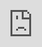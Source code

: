 <iframe loading="lazy" style="position: absolute; width: 100%; height: 100%; top: 0; left: 0; border: none; padding: 0;margin: 0;" src="https://www.canva.com/design/DAGGgoDszg4/Uvyu5HDy8RGKG2nNO3SBDQ/view?embed" allowfullscreen="allowfullscreen" allow="fullscreen"> </iframe>

# Um Assassinato em Ilhabela

O sol começava a se pôr sobre as águas cristalinas de Ilhabela, pintando o céu com tons de laranja e vermelho. O iate de luxo de Iago Albuquerque, um dos mais poderosos empresários paulistanos, flutuava serenamente na baía. A bordo, o clima estava tenso. Naquela noite, uma celebração deveria estar acontecendo, mas o silêncio era palpável.

## Capítulo 1: O Encontro no Iate

Iago Albuquerque, conhecido por sua implacável ambição nos negócios, havia decidido passar o final de semana em seu iate particular, "Soberano", acompanhado por sua esposa Karina, seu advogado Rômulo Dantas, e o piloto do iate, Murilo Vargas. Era uma reunião para discutir negócios e relaxar, mas a tensão entre os convidados era evidente.

Karina Albuquerque, uma mulher elegante e sofisticada, parecia preocupada. Seu relacionamento com Iago estava cada vez mais deteriorado, e rumores de um divórcio iminente circulavam entre a alta sociedade paulistana.

Rômulo Dantas, o advogado de confiança de Iago, tinha suas próprias preocupações. Ele sabia de segredos obscuros sobre os negócios de seu cliente e estava nervoso sobre a possibilidade de serem revelados.

Murilo Vargas, o experiente piloto do iate, parecia deslocado. Ele havia trabalhado para Iago por anos, mas recentemente, tinha começado a se sentir subestimado e mal pago.

## Capítulo 2: A Noite Fatal

Naquela noite, após um jantar tenso, os convidados se retiraram para suas cabines. Karina estava no convés, olhando o horizonte, quando ouviu um grito. Ela correu para a cabine de Iago, encontrando-o caído no chão, sem vida, com uma expressão de horror no rosto. O relógio marcava meia-noite.

O caos se instalou. Karina gritou por ajuda, e logo Rômulo e Murilo chegaram à cena. Todos estavam em choque, mas uma coisa era certa: Iago Albuquerque havia sido assassinado.

## Capítulo 3: A Investigação

A polícia de Ilhabela foi chamada imediatamente, e o famoso detetive Carlos Menezes assumiu o caso. Ele rapidamente isolou a área e começou a interrogar os suspeitos.

Karina estava visivelmente abalada, mas insistia que não tinha nada a ver com o assassinato. Ela alegava estar no convés durante o momento do crime.

Rômulo, por sua vez, parecia ansioso. Ele alegava ter estado em sua cabine, revisando documentos, mas não tinha um álibi sólido.

Murilo, o piloto, declarou que estava no posto de comando, preparando o iate para a noite, mas ninguém podia confirmar sua história.

## Capítulo 4: Revelações e Segredos

Durante a investigação, Menezes descobriu que Iago tinha um seguro de vida substancial, e Karina era a principal beneficiária. Isso a colocava sob forte suspeita.

Rômulo tinha motivos para querer Iago morto, pois havia descoberto recentemente que Iago planejava substituí-lo por outro advogado, mais jovem e ambicioso. Além disso, documentos comprometedores sobre negócios ilegais estavam no escritório de Iago.

Murilo, o piloto, tinha suas próprias razões. Ele estava envolvido em um esquema de contrabando utilizando o iate de Iago e temia que seu empregador descobrisse.

## Capítulo 5: A Solução do Enigma

Detetive Menezes sabia que a chave do mistério estava nos detalhes. Ele revisou os depoimentos e os horários meticulosamente. Foi então que notou algo peculiar: a posição dos corpos e a distribuição dos objetos na cabine de Iago não correspondiam a um ataque repentino.

Após uma análise cuidadosa, Menezes concluiu que o assassinato tinha sido meticulosamente planejado. Ele reuniu todos os suspeitos no convés do iate e revelou sua teoria.

Rômulo Dantas, o advogado, tinha um motivo forte e o conhecimento necessário para cometer o crime. Ele sabia sobre os negócios ilegais de Iago e temia que seu segredo fosse revelado. Além disso, Menezes encontrou vestígios de uma substância tóxica nos documentos que Rômulo havia revisado naquela noite. Iago foi envenenado gradualmente, e o golpe final foi desferido por Rômulo, que aproveitou a confusão para encobrir suas ações.

## Capítulo 6: Justiça em Ilhabela

Com a confissão de Rômulo, o caso foi encerrado. Karina, apesar de estar livre de suspeitas, decidiu se afastar da vida pública por um tempo. Murilo, apesar de suas atividades ilícitas, não teve envolvimento direto no assassinato e foi demitido sem alarde.

O detetive Carlos Menezes voltou para São Paulo, levando consigo a satisfação de mais um caso resolvido. E assim, o mistério do assassinato de Iago Albuquerque no luxuoso iate "Soberano" se tornou mais uma história intrigante de mistério e traição na tranquila Ilhabela.
